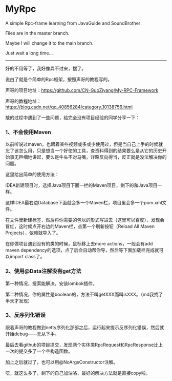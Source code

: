 # MyRpc
A simple Rpc-frame learning from JavaGuide and SoundBrother

Files are in the master branch.

Maybe I will change it to the main branch.

Just wait a long time...

----------------------------------------------------------------------------

好的不用等了，我好像弄不过来，摆了。

说白了就是个简单的Rpc框架，按照声哥的教程写的。

声哥的项目地址：https://github.com/CN-GuoZiyang/My-RPC-Framework

声哥的教程地址：https://blog.csdn.net/qq_40856284/category_10138756.html

敲的过程中遇到了一些问题，给完全没有项目经验的同学分享一下：

### 1、不会使用Maven

以前听说过maven，也跟着某些视频或多或少使用过，但是当自己上手的时候就忘了该怎么用，只是想当一个好使的工具，查资料得到的结果要么是从它的历史开始事无巨细地讲起，要么是牛头不对马嘴，详略反向得当，反正就是没法解决你的问题。

这里给出简单的使用方法：

IDEA新建项目时，选择Java项目下面一栏的Maven项目，剩下的和Java项目一样。

这样IDEA最右边Database下面就会多一个Maven栏，项目里会多一个pom.xml文件。

在文件里新建<dependencies>标签，然后将你需要的包以<dependency>的形式写进去（这里可以百度），发现会冒红，这时候点开右边的Maven栏，点第一个刷新按钮（Reload All Maven Projects），依赖就导入了。

在你做项目遇到没有的类的时候，鼠标移上去more actions，一般会有add maven dependency的选项，点了后会自动帮你导，然后等下面加载栏完成就可以import class了。



### 2、使用@Data注解没有get方法

第一种情况，搜索能解决，安装lombok插件。

第二种情况，你的属性是boolean的，方法不叫getXXX而叫isXXX。（md我找了半天才发现）



### 3、反序列化错误

跟着声哥的教程做到netty序列化那部之后，运行起来提示反序列化错误，然后就开始debug——无从下手。

最后去看github的项目提交，发现两个实体类RpcRequest和RpcResponse比上一次的提交多了一个空构造函数。

加上之后就过了，也可以用@NoArgsConstructor注解。
  
唔，就这么多了，剩下的自己加油咯，最好的解决方法就是直接copy啦。
